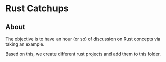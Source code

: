 # Rust Catchups

## About

The objective is to have an hour (or so) of discussion on Rust concepts via taking an example.

Based on this, we create different rust projects and add them to this folder.
